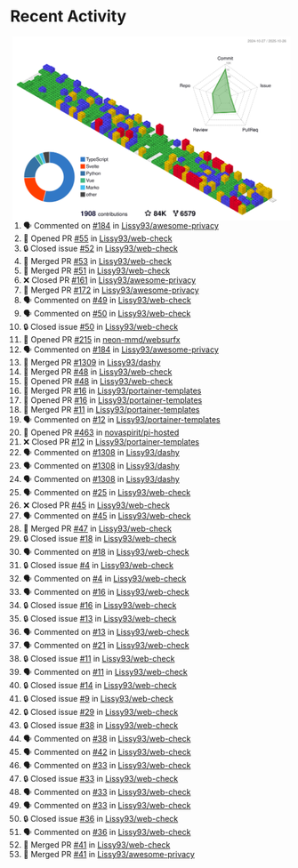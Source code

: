 # Recent Activity

<!-- Summary card -->
<a href="https://github.com/Lissy93/Lissy93/blob/master/METRICS.md">
  <img
    align="right"
    width="500"
    alt="Profile data, generated with yoshi389111/github-profile-3d-contrib"
    src="https://raw.githubusercontent.com/Lissy93/Lissy93/master/profile-3d-contrib/profile-gitblock.svg"
  />
</a>

<!--START_SECTION:activity-->
1. 🗣 Commented on [#184](https://github.com/Lissy93/awesome-privacy/issues/184) in [Lissy93/awesome-privacy](https://github.com/Lissy93/awesome-privacy)
2. 💪 Opened PR [#55](https://github.com/Lissy93/web-check/pull/55) in [Lissy93/web-check](https://github.com/Lissy93/web-check)
3. 🔒 Closed issue [#52](https://github.com/Lissy93/web-check/issues/52) in [Lissy93/web-check](https://github.com/Lissy93/web-check)
4. 🎉 Merged PR [#53](https://github.com/Lissy93/web-check/pull/53) in [Lissy93/web-check](https://github.com/Lissy93/web-check)
5. 🎉 Merged PR [#51](https://github.com/Lissy93/web-check/pull/51) in [Lissy93/web-check](https://github.com/Lissy93/web-check)
6. ❌ Closed PR [#161](https://github.com/Lissy93/awesome-privacy/pull/161) in [Lissy93/awesome-privacy](https://github.com/Lissy93/awesome-privacy)
7. 🎉 Merged PR [#172](https://github.com/Lissy93/awesome-privacy/pull/172) in [Lissy93/awesome-privacy](https://github.com/Lissy93/awesome-privacy)
8. 🗣 Commented on [#49](https://github.com/Lissy93/web-check/issues/49) in [Lissy93/web-check](https://github.com/Lissy93/web-check)
9. 🗣 Commented on [#50](https://github.com/Lissy93/web-check/issues/50) in [Lissy93/web-check](https://github.com/Lissy93/web-check)
10. 🔒 Closed issue [#50](https://github.com/Lissy93/web-check/issues/50) in [Lissy93/web-check](https://github.com/Lissy93/web-check)
11. 💪 Opened PR [#215](https://github.com/neon-mmd/websurfx/pull/215) in [neon-mmd/websurfx](https://github.com/neon-mmd/websurfx)
12. 🗣 Commented on [#184](https://github.com/Lissy93/awesome-privacy/issues/184) in [Lissy93/awesome-privacy](https://github.com/Lissy93/awesome-privacy)
13. 🎉 Merged PR [#1309](https://github.com/Lissy93/dashy/pull/1309) in [Lissy93/dashy](https://github.com/Lissy93/dashy)
14. 🎉 Merged PR [#48](https://github.com/Lissy93/web-check/pull/48) in [Lissy93/web-check](https://github.com/Lissy93/web-check)
15. 💪 Opened PR [#48](https://github.com/Lissy93/web-check/pull/48) in [Lissy93/web-check](https://github.com/Lissy93/web-check)
16. 🎉 Merged PR [#16](https://github.com/Lissy93/portainer-templates/pull/16) in [Lissy93/portainer-templates](https://github.com/Lissy93/portainer-templates)
17. 💪 Opened PR [#16](https://github.com/Lissy93/portainer-templates/pull/16) in [Lissy93/portainer-templates](https://github.com/Lissy93/portainer-templates)
18. 🎉 Merged PR [#11](https://github.com/Lissy93/portainer-templates/pull/11) in [Lissy93/portainer-templates](https://github.com/Lissy93/portainer-templates)
19. 🗣 Commented on [#12](https://github.com/Lissy93/portainer-templates/issues/12) in [Lissy93/portainer-templates](https://github.com/Lissy93/portainer-templates)
20. 💪 Opened PR [#463](https://github.com/novaspirit/pi-hosted/pull/463) in [novaspirit/pi-hosted](https://github.com/novaspirit/pi-hosted)
21. ❌ Closed PR [#12](https://github.com/Lissy93/portainer-templates/pull/12) in [Lissy93/portainer-templates](https://github.com/Lissy93/portainer-templates)
22. 🗣 Commented on [#1308](https://github.com/Lissy93/dashy/issues/1308) in [Lissy93/dashy](https://github.com/Lissy93/dashy)
23. 🗣 Commented on [#1308](https://github.com/Lissy93/dashy/issues/1308) in [Lissy93/dashy](https://github.com/Lissy93/dashy)
24. 🗣 Commented on [#1308](https://github.com/Lissy93/dashy/issues/1308) in [Lissy93/dashy](https://github.com/Lissy93/dashy)
25. 🗣 Commented on [#25](https://github.com/Lissy93/web-check/issues/25) in [Lissy93/web-check](https://github.com/Lissy93/web-check)
26. ❌ Closed PR [#45](https://github.com/Lissy93/web-check/pull/45) in [Lissy93/web-check](https://github.com/Lissy93/web-check)
27. 🗣 Commented on [#45](https://github.com/Lissy93/web-check/issues/45) in [Lissy93/web-check](https://github.com/Lissy93/web-check)
28. 🎉 Merged PR [#47](https://github.com/Lissy93/web-check/pull/47) in [Lissy93/web-check](https://github.com/Lissy93/web-check)
29. 🔒 Closed issue [#18](https://github.com/Lissy93/web-check/issues/18) in [Lissy93/web-check](https://github.com/Lissy93/web-check)
30. 🗣 Commented on [#18](https://github.com/Lissy93/web-check/issues/18) in [Lissy93/web-check](https://github.com/Lissy93/web-check)
31. 🔒 Closed issue [#4](https://github.com/Lissy93/web-check/issues/4) in [Lissy93/web-check](https://github.com/Lissy93/web-check)
32. 🗣 Commented on [#4](https://github.com/Lissy93/web-check/issues/4) in [Lissy93/web-check](https://github.com/Lissy93/web-check)
33. 🗣 Commented on [#16](https://github.com/Lissy93/web-check/issues/16) in [Lissy93/web-check](https://github.com/Lissy93/web-check)
34. 🔒 Closed issue [#16](https://github.com/Lissy93/web-check/issues/16) in [Lissy93/web-check](https://github.com/Lissy93/web-check)
35. 🔒 Closed issue [#13](https://github.com/Lissy93/web-check/issues/13) in [Lissy93/web-check](https://github.com/Lissy93/web-check)
36. 🗣 Commented on [#13](https://github.com/Lissy93/web-check/issues/13) in [Lissy93/web-check](https://github.com/Lissy93/web-check)
37. 🗣 Commented on [#21](https://github.com/Lissy93/web-check/issues/21) in [Lissy93/web-check](https://github.com/Lissy93/web-check)
38. 🔒 Closed issue [#11](https://github.com/Lissy93/web-check/issues/11) in [Lissy93/web-check](https://github.com/Lissy93/web-check)
39. 🗣 Commented on [#11](https://github.com/Lissy93/web-check/issues/11) in [Lissy93/web-check](https://github.com/Lissy93/web-check)
40. 🔒 Closed issue [#14](https://github.com/Lissy93/web-check/issues/14) in [Lissy93/web-check](https://github.com/Lissy93/web-check)
41. 🔒 Closed issue [#9](https://github.com/Lissy93/web-check/issues/9) in [Lissy93/web-check](https://github.com/Lissy93/web-check)
42. 🔒 Closed issue [#29](https://github.com/Lissy93/web-check/issues/29) in [Lissy93/web-check](https://github.com/Lissy93/web-check)
43. 🔒 Closed issue [#38](https://github.com/Lissy93/web-check/issues/38) in [Lissy93/web-check](https://github.com/Lissy93/web-check)
44. 🗣 Commented on [#38](https://github.com/Lissy93/web-check/issues/38) in [Lissy93/web-check](https://github.com/Lissy93/web-check)
45. 🗣 Commented on [#42](https://github.com/Lissy93/web-check/issues/42) in [Lissy93/web-check](https://github.com/Lissy93/web-check)
46. 🗣 Commented on [#33](https://github.com/Lissy93/web-check/issues/33) in [Lissy93/web-check](https://github.com/Lissy93/web-check)
47. 🔒 Closed issue [#33](https://github.com/Lissy93/web-check/issues/33) in [Lissy93/web-check](https://github.com/Lissy93/web-check)
48. 🗣 Commented on [#33](https://github.com/Lissy93/web-check/issues/33) in [Lissy93/web-check](https://github.com/Lissy93/web-check)
49. 🗣 Commented on [#33](https://github.com/Lissy93/web-check/issues/33) in [Lissy93/web-check](https://github.com/Lissy93/web-check)
50. 🔒 Closed issue [#36](https://github.com/Lissy93/web-check/issues/36) in [Lissy93/web-check](https://github.com/Lissy93/web-check)
51. 🗣 Commented on [#36](https://github.com/Lissy93/web-check/issues/36) in [Lissy93/web-check](https://github.com/Lissy93/web-check)
52. 🎉 Merged PR [#41](https://github.com/Lissy93/web-check/pull/41) in [Lissy93/web-check](https://github.com/Lissy93/web-check)
53. 🎉 Merged PR [#41](https://github.com/Lissy93/awesome-privacy/pull/41) in [Lissy93/awesome-privacy](https://github.com/Lissy93/awesome-privacy)
<!--END_SECTION:activity-->
